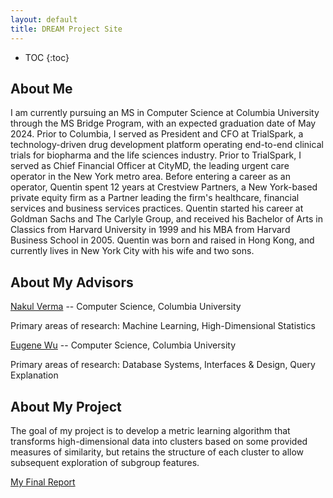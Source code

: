 ```yaml
---
layout: default
title: DREAM Project Site
---
```


* TOC
{:toc}

## About Me

I am currently pursuing an MS in Computer Science at Columbia University through the MS Bridge Program, with an expected graduation date of May 2024. Prior to Columbia, I served as President and CFO at TrialSpark, a technology-driven drug development platform operating end-to-end clinical trials for biopharma and the life sciences industry.  Prior to TrialSpark, I served as Chief Financial Officer at CityMD, the leading urgent care operator in the New York metro area.  Before entering a career as an operator, Quentin spent 12 years at Crestview Partners, a New York-based private equity firm as a Partner leading the firm's healthcare, financial services and business services practices.  Quentin started his career at Goldman Sachs and The Carlyle Group, and received his Bachelor of Arts in Classics from Harvard University in 1999 and his MBA from Harvard Business School in 2005.  Quentin was born and raised in Hong Kong, and currently lives in New York City with his wife and two sons.

## About My Advisors

[Nakul Verma](https://www.cs.columbia.edu/~verma/index.html) -- Computer Science, Columbia University

Primary areas of research: Machine Learning, High-Dimensional Statistics

[Eugene Wu](http://www.cs.columbia.edu/~ewu/) -- Computer Science, Columbia University

Primary areas of research: Database Systems, Interfaces & Design, Query Explanation

## About My Project

The goal of my project is to develop a metric learning algorithm that transforms high-dimensional data into clusters based on some provided measures of similarity, but retains the structure of each cluster to allow subsequent exploration of subgroup features.

[My Final Report](files/finalreport.pdf)
